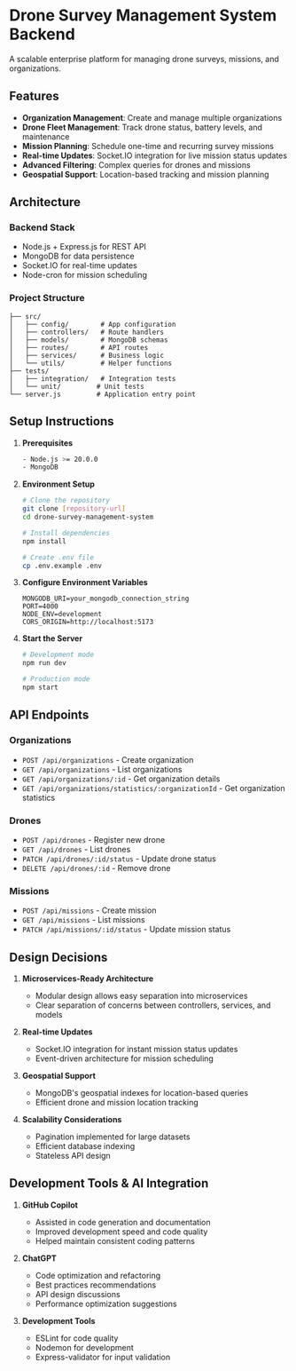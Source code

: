 # Drone Survey Management System Backend

A scalable enterprise platform for managing drone surveys, missions, and organizations.

## Features

- **Organization Management**: Create and manage multiple organizations
- **Drone Fleet Management**: Track drone status, battery levels, and maintenance
- **Mission Planning**: Schedule one-time and recurring survey missions
- **Real-time Updates**: Socket.IO integration for live mission status updates
- **Advanced Filtering**: Complex queries for drones and missions
- **Geospatial Support**: Location-based tracking and mission planning

## Architecture

### Backend Stack
- Node.js + Express.js for REST API
- MongoDB for data persistence
- Socket.IO for real-time updates
- Node-cron for mission scheduling

### Project Structure
```
├── src/
│   ├── config/        # App configuration
│   ├── controllers/   # Route handlers
│   ├── models/        # MongoDB schemas
│   ├── routes/        # API routes
│   ├── services/      # Business logic
│   └── utils/         # Helper functions
├── tests/
│   ├── integration/   # Integration tests
│   └── unit/         # Unit tests
└── server.js         # Application entry point
```

## Setup Instructions

1. **Prerequisites**
   ```bash
   - Node.js >= 20.0.0
   - MongoDB
   ```

2. **Environment Setup**
   ```bash
   # Clone the repository
   git clone [repository-url]
   cd drone-survey-management-system

   # Install dependencies
   npm install

   # Create .env file
   cp .env.example .env
   ```

3. **Configure Environment Variables**
   ```
   MONGODB_URI=your_mongodb_connection_string
   PORT=4000
   NODE_ENV=development
   CORS_ORIGIN=http://localhost:5173
   ```

4. **Start the Server**
   ```bash
   # Development mode
   npm run dev

   # Production mode
   npm start
   ```

## API Endpoints

### Organizations
- `POST /api/organizations` - Create organization
- `GET /api/organizations` - List organizations
- `GET /api/organizations/:id` - Get organization details
- `GET /api/organizations/statistics/:organizationId` - Get organization statistics

### Drones
- `POST /api/drones` - Register new drone
- `GET /api/drones` - List drones
- `PATCH /api/drones/:id/status` - Update drone status
- `DELETE /api/drones/:id` - Remove drone

### Missions
- `POST /api/missions` - Create mission
- `GET /api/missions` - List missions
- `PATCH /api/missions/:id/status` - Update mission status

## Design Decisions

1. **Microservices-Ready Architecture**
   - Modular design allows easy separation into microservices
   - Clear separation of concerns between controllers, services, and models

2. **Real-time Updates**
   - Socket.IO integration for instant mission status updates
   - Event-driven architecture for mission scheduling

3. **Geospatial Support**
   - MongoDB's geospatial indexes for location-based queries
   - Efficient drone and mission location tracking

4. **Scalability Considerations**
   - Pagination implemented for large datasets
   - Efficient database indexing
   - Stateless API design

## Development Tools & AI Integration

1. **GitHub Copilot**
   - Assisted in code generation and documentation
   - Improved development speed and code quality
   - Helped maintain consistent coding patterns

2. **ChatGPT**
   - Code optimization and refactoring
   - Best practices recommendations
   - API design discussions
   - Performance optimization suggestions

3. **Development Tools**
   - ESLint for code quality
   - Nodemon for development
   - Express-validator for input validation


